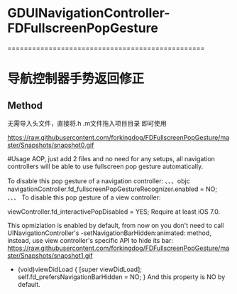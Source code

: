 # GDUINavigationController-FDFullscreenPopGesture
================================================

# 导航控制器手势返回修正

## Method 
 无需导入头文件，直接将.h .m文件拖入项目目录 即可使用
 
https://raw.githubusercontent.com/forkingdog/FDFullscreenPopGesture/master/Snapshots/snapshot0.gif



#Usage
AOP, just add 2 files and no need for any setups, all navigation controllers will be able to use fullscreen pop gesture automatically.

To disable this pop gesture of a navigation controller:
、、、objc
navigationController.fd_fullscreenPopGestureRecognizer.enabled = NO;
、、、
To disable this pop gesture of a view controller:

viewController.fd_interactivePopDisabled = YES;
Require at least iOS 7.0.

This opmiziation is enabled by default, from now on you don't need to call UINavigationController's -setNavigationBarHidden:animated: method, instead, use view controller's specific API to hide its bar:
https://raw.githubusercontent.com/forkingdog/FDFullscreenPopGesture/master/Snapshots/snapshot1.gif
- (void)viewDidLoad {
    [super viewDidLoad];
    self.fd_prefersNavigationBarHidden = NO;
}
And this property is NO by default.
